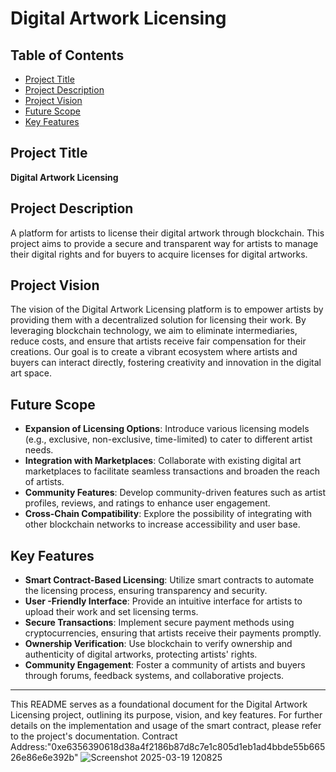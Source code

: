 # Digital Artwork Licensing

## Table of Contents
- [Project Title](#project-title)
- [Project Description](#project-description)
- [Project Vision](#project-vision)
- [Future Scope](#future-scope)
- [Key Features](#key-features)

## Project Title
**Digital Artwork Licensing**

## Project Description
A platform for artists to license their digital artwork through blockchain. This project aims to provide a secure and transparent way for artists to manage their digital rights and for buyers to acquire licenses for digital artworks.

## Project Vision
The vision of the Digital Artwork Licensing platform is to empower artists by providing them with a decentralized solution for licensing their work. By leveraging blockchain technology, we aim to eliminate intermediaries, reduce costs, and ensure that artists receive fair compensation for their creations. Our goal is to create a vibrant ecosystem where artists and buyers can interact directly, fostering creativity and innovation in the digital art space.

## Future Scope
- **Expansion of Licensing Options**: Introduce various licensing models (e.g., exclusive, non-exclusive, time-limited) to cater to different artist needs.
- **Integration with Marketplaces**: Collaborate with existing digital art marketplaces to facilitate seamless transactions and broaden the reach of artists.
- **Community Features**: Develop community-driven features such as artist profiles, reviews, and ratings to enhance user engagement.
- **Cross-Chain Compatibility**: Explore the possibility of integrating with other blockchain networks to increase accessibility and user base.

## Key Features
- **Smart Contract-Based Licensing**: Utilize smart contracts to automate the licensing process, ensuring transparency and security.
- **User -Friendly Interface**: Provide an intuitive interface for artists to upload their work and set licensing terms.
- **Secure Transactions**: Implement secure payment methods using cryptocurrencies, ensuring that artists receive their payments promptly.
- **Ownership Verification**: Use blockchain to verify ownership and authenticity of digital artworks, protecting artists' rights.
- **Community Engagement**: Foster a community of artists and buyers through forums, feedback systems, and collaborative projects.

---

This README serves as a foundational document for the Digital Artwork Licensing project, outlining its purpose, vision, and key features. For further details on the implementation and usage of the smart contract, please refer to the project's documentation.
Contract Address:"0xe6356390618d38a4f2186b87d8c7e1c805d1eb1ad4bbde55b66526e86e6e392b"
![Screenshot 2025-03-19 120825](https://github.com/user-attachments/assets/5d9b1cdb-dd56-447f-98ed-0069314a9360)

